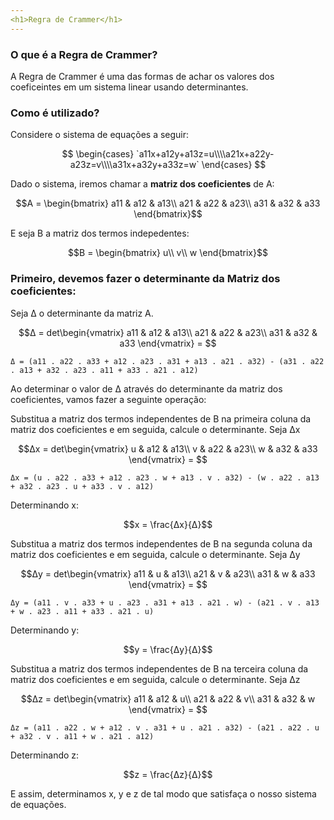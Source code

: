 ```yaml
---
<h1>Regra de Crammer</h1>
---
```


### O que é a Regra de Crammer?

A Regra de Crammer é uma das formas de achar os valores dos coeficeintes em um sistema linear usando determinantes.

### Como é utilizado?

Considere o sistema de equações a seguir:

$$
\begin{cases} `a11x+a12y+a13z=u\\\\a21x+a22y-a23z=v\\\\a31x+a32y+a33z=w` \end{cases}
$$

Dado o sistema, iremos chamar a <r>**matriz dos coeficientes**</r> de A:

$$A = \begin{bmatrix}
a11 & a12 & a13\\
a21 & a22 & a23\\
a31 & a32 & a33
\end{bmatrix}$$

E seja B a matriz dos termos indepedentes:

$$B = \begin{bmatrix}
u\\
v\\
w
\end{bmatrix}$$

### Primeiro, devemos fazer o determinante da Matriz dos coeficientes:
Seja Δ o determinante da matriz A.

$$Δ = det\begin{vmatrix}
a11 & a12 & a13\\
a21 & a22 & a23\\
a31 & a32 & a33
\end{vmatrix} = $$

```Δ = (a11 . a22 . a33 + a12 . a23 . a31 + a13 . a21 . a32) - (a31 . a22 . a13 + a32 . a23 . a11 + a33 . a21 . a12)```

Ao determinar o valor de Δ através do determinante da matriz dos coeficientes, vamos fazer a seguinte operação:

Substitua a matriz dos termos independentes de B na primeira coluna da matriz dos coeficientes e em seguida, calcule o determinante.
Seja Δx 

$$Δx = det\begin{vmatrix}
u & a12 & a13\\
v & a22 & a23\\
w & a32 & a33
\end{vmatrix} = $$

```Δx = (u . a22 . a33 + a12 . a23 . w + a13 . v . a32) - (w . a22 . a13 + a32 . a23 . u + a33 . v . a12)```


Determinando x:

$$x = \frac{Δx}{Δ}$$

Substitua a matriz dos termos independentes de B na segunda coluna da matriz dos coeficientes e em seguida, calcule o determinante.
Seja Δy 

$$Δy = det\begin{vmatrix}
a11 & u & a13\\
a21 & v & a23\\
a31 & w & a33
\end{vmatrix} = $$

```Δy = (a11 . v . a33 + u . a23 . a31 + a13 . a21 . w) - (a21 . v . a13 + w . a23 . a11 + a33 . a21 . u)```


Determinando y:

$$y = \frac{Δy}{Δ}$$

Substitua a matriz dos termos independentes de B na terceira coluna da matriz dos coeficientes e em seguida, calcule o determinante.
Seja Δz 

$$Δz = det\begin{vmatrix}
a11 & a12 & u\\
a21 & a22 & v\\
a31 & a32 & w
\end{vmatrix} = $$

```Δz = (a11 . a22 . w + a12 . v . a31 + u . a21 . a32) - (a21 . a22 . u + a32 . v . a11 + w . a21 . a12)```

Determinando z:

$$z = \frac{Δz}{Δ}$$

E assim, determinamos x, y e z de tal modo que satisfaça o nosso sistema de equações.
